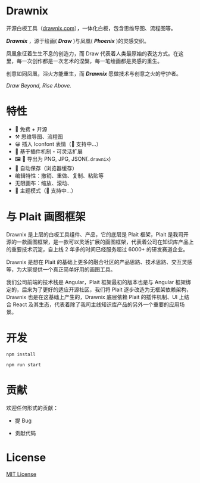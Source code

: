 # Drawnix

开源白板工具（[drawnix.com](https://drawnix.com)），一体化白板，包含思维导图、流程图等。

***Drawnix***  ，源于绘画(  ***Draw***  )与凤凰(  ***Phoenix***  )的灵感交织。

凤凰象征着生生不息的创造力，而 Draw 代表着人类最原始的表达方式。在这里，每一次创作都是一次艺术的涅槃，每一笔绘画都是灵感的重生。

创意如同凤凰，浴火方能重生，而   ***Drawnix***   愿做技术与创意之火的守护者。

*Draw Beyond, Rise Above.*

# 特性

- 💯 免费 + 开源
- ⚒️ 思维导图、流程图
- 😀 插入 Iconfont 表情（🚧 支持中...）
- 🚀 基于插件机制 - 可灵活扩展
- 🖼️ 📃 导出为 PNG, JPG, JSON(`.drawnix`)
- 💾 自动保存（浏览器缓存）
- 编辑特性：撤销、重做、复制、粘贴等
- 无限画布：缩放、滚动、
- 🎨 主题模式（🚧 支持中...）




# 与 Plait 画图框架

Drawnix 是上层的白板工具组件、产品，它的底层是 Plait 框架，Plait 是我司开源的一款画图框架，是一款可以灵活扩展的画图框架，代表着公司在知识库产品上的重要技术沉淀，自上线 2 年多的时间已经服务超过 6000+ 的研发赛道企业。

Drawnix 是想在 Plait 的基础上更多的融合社区的产品思路、技术思路、交互灵感等，为大家提供一个真正简单好用的画图工具。

我们公司前端的技术栈是 Angular，Plait 框架最初的版本也是与 Angular 框架绑定的，后来为了更好的适应开源社区，我们将 Plait 逐步改造为无框架依赖架构，Drawnix 也是在这基础上产生的，Drawnix 底层依赖 Plait 的插件机制、UI 上结合 React 及其生态，代表着除了我司主线知识库产品的另外一个重要的应用场景。

# 开发

```
npm install

npm run start
```

# 贡献

欢迎任何形式的贡献：

- 提 Bug

- 贡献代码


# License

[MIT License](https://github.com/plait-board/drawnix/blob/master/LICENSE)  